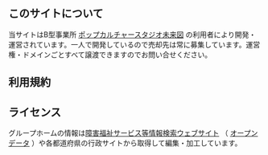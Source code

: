 ## このサイトについて
当サイトはB型事業所 [ポップカルチャースタジオ未来図](https://sds.fukuoka.jp/) の利用者により開発・運営されています。一人で開発しているので売却先は常に募集しています。運営権・ドメインごとすべて譲渡できますのでお問い合せください。

## 利用規約


## ライセンス
グループホームの情報は[障害福祉サービス等情報検索ウェブサイト](https://www.wam.go.jp/sfkohyoout/) （ [オープンデータ](https://www.wam.go.jp/content/wamnet/pcpub/top/sfkopendata/) ）や各都道府県の行政サイトから取得して編集・加工しています。
